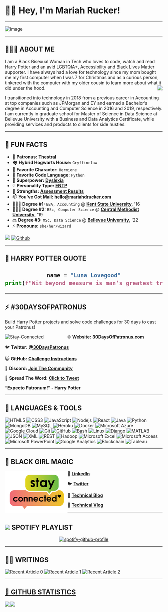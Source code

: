 <h1>👋🏽 Hey, I'm Mariah Rucker!</h1>

----

![image](https://user-images.githubusercontent.com/59752495/122172621-edf59e00-ce4e-11eb-8bae-2659ce73c4ec.png)
       
----

<h2>👩🏾‍💻 ABOUT ME</h2>

I am a Black Bisexual Woman in Tech who loves to code, watch and read Harry Potter and an avid LGBTQIA+, Accessibility and Black Lives Matter supporter. I have always had a love for technology since my mom bought me my first computer when I was 7 for Christmas and as a curious person, tinkered with the computer with my older cousin to learn more about what it did under the hood. <img align="right" src="https://media4.giphy.com/media/jncb7lHMdHkmdBrUQ2/giphy.gif"/>

I transitioned into technology in 2018 from a previous career in Accounting at top companies such as JPMorgan and EY and earned a Bachelor’s degree in Accounting and Computer Science in 2016 and 2019, respectively. I am currently in graduate school for Master of Science in Data Science at Bellevue University with a Business and Data Analytics Certificate, while providing services and products to clients for side hustles.

----

<h2>👀 FUN FACTS</h2>

- 🔦 **Patronus:** **[Thestral](https://harrypotter.fandom.com/wiki/Thestral#:~:text=The%20Thestral%20was%20a%20breed,France%20and%20the%20Iberian%20Peninsula.)**
- 🏘️ **Hybrid Hogwarts House:** `Gryffinclaw`
- 💖 **Favorite Character:** `Hermione`
- 🐍 **Favorite Code Language:** `Python`
- 🦸 **Superpower:** **[Dyslexia](https://www.youtube.com/watch?v=RVseLzwxceM&t=284s)**
- 💡 **Personality Type:** **[ENTP](https://www.youtube.com/watch?v=TQ3c19HxgLg&t=1s)**
- 💪 **Strengths:** **[Assessment Results](https://high5test.com/test/result-your-friend/ODEzNDQ0/)**
- 📫 **You've Got Mail:** **hello@mariahdrucker.com**
- 👩🏽‍🎓 **Degree #1:** `BBA, Accounting` @ **[Kent State University](https://www.kent.edu/)**, '16
- 👩🏽‍🎓 **Degree #2:** `BSc, Computer Science` @ **[Central Methodist University](https://www.centralmethodist.edu/)**, '19
- 🔜 **Degree #3:** `MSc, Data Science` @ **[Bellevue University](https://www.kentstate.edu)**, '22
- ⚡ **Pronouns:** `she/her/wizard`

![](https://visitor-badge.laobi.icu/badge?page_id=patronuscode.patronuscode) [![Github](https://img.shields.io/github/followers/patronuscode?label=Followers&logo=Github)](https://github.com/patronuscode)

----

<h2>💬 HARRY POTTER QUOTE</h2>

<h2> 
  
<div align="center">

```Python
name = "Luna Lovegood"
print(f"Wit beyond measure is man’s greatest treasure. - {name}")
```
  
</div>
  
  </h2>

----

## ⚡ #30DAYSOFPATRONUS 

Build Harry Potter projects and solve code challenges for 30 days to cast your Patronus!

<p>
  <img width="200" alt="Stay-Connected" align="left" src="https://user-images.githubusercontent.com/59752495/124667961-2a308300-de7e-11eb-8e34-2bd66fe47262.png">
</p>

🌐 **Website:** **[30DaysOfPatronus.com](https://30daysofpatronus.com/)**

🐦 **Twitter:** **[@30DaysPatronus](https://twitter.com/30DaysPatronus)**

😺 **GitHub:** **[Challenge Instructions](https://github.com/30DaysOfPatronus/Getting-Started)**

🧹 **Discord:** **[Join The Community](https://discord.gg/QfDwGHCpQM)**

💬 **Spread The Word:** **[Click to Tweet](https://clicktotweet.com/95PAc)**

<div align="left">
       <p><strong> “Expecto Patronum!” - Harry Potter </strong></p>
</div>

----

## 🧰 LANGUAGES & TOOLS

<p align="left">

![HTML5](https://img.shields.io/badge/-HTML5-E34F26?style=flat-square&logo=html5&logoColor=white)
![CSS3](https://img.shields.io/badge/-CSS3-1572B6?style=flat-square&logo=css3)
![JavaScript](https://img.shields.io/badge/-JavaScript-black?style=flat-square&logo=javascript)
![Nodejs](https://img.shields.io/badge/-Nodejs-black?style=flat-square&logo=Node.js)
![React](https://img.shields.io/badge/-React-black?style=flat-square&logo=react)
![Java](https://img.shields.io/badge/-java-E34A86?style=flat-square&logo=java)
![Python](https://img.shields.io/badge/-Python-black?style=flat-square&logo=Python)
![MongoDB](https://img.shields.io/badge/-MongoDB-black?style=flat-square&logo=mongodb)
![MySQL](https://img.shields.io/badge/-MySQL-black?style=flat-square&logo=mysql)
![Heroku](https://img.shields.io/badge/-Heroku-430098?style=flat-square&logo=heroku)
![Docker](https://img.shields.io/badge/-Docker-black?style=flat-square&logo=docker)
![Microsoft Azure](https://img.shields.io/badge/Microsoft%20Azure-232F7E?style=flat-square&logo=microsoft-azure)
![Google Cloud](https://img.shields.io/badge/Google%20Cloud-black?style=flat-square&logo=google-cloud)
![Git](https://img.shields.io/badge/-Git-black?style=flat-square&logo=git)
![GitHub](https://img.shields.io/badge/-GitHub-181717?style=flat-square&logo=github)
![Bash](https://img.shields.io/badge/-Bash-black?style=flat-square&logo=bash)
![Linux](https://img.shields.io/badge/-Linux-black?style=flat-square&logo=linux)
![Django](https://img.shields.io/badge/-Django-black?style=flat-square&logo=django)
![MATLAB](https://img.shields.io/badge/-MATLAB-black?style=flat-square&logo=MATLAB)
![JSON](https://img.shields.io/badge/-JSON-black?style=flat-square&logo=JSON)
![XML](https://img.shields.io/badge/-XML-black?style=flat-square&logo=XML)
![REST](https://img.shields.io/badge/-REST%20APIs-black?style=flat-square&logo=REST)
![Hadoop](https://img.shields.io/badge/-Hadoop-black?style=flat-square&logo=Hadoop)
![Microsoft Excel](https://img.shields.io/badge/-Microsoft%20Excel-black?style=flat-square&logo=Microsoft-Excel)
![Microsoft Access](https://img.shields.io/badge/-Microsoft%20Access-black?style=flat-square&logo=Microsoft-Access)
![Microsoft PowerPoint](https://img.shields.io/badge/-Microsoft%20PowerPoint-black?style=flat-square&logo=Microsoft-PowerPoint)
![Google Analytics](https://img.shields.io/badge/-Google%20Analytics-black?style=flat-square&logo=Google-Analytics)
![Blockchain](https://img.shields.io/badge/-Blockchain-black?style=flat-square&logo=Blockchain)
![Tableau](https://img.shields.io/badge/-Tableau-black?style=flat-square&logo=Tableau)
  
</p>

----

<h2>🔮 BLACK GIRL MAGIC</h2>

<p>
  <img width="200" alt="Stay-Connected" align="left" src="https://github.com/patronuscode/patronuscode/blob/main/stay-connected.png">
</p>

💼 **[LinkedIn](https://www.linkedin.com/in/mariahrucker)**

🐦 **[Twitter](https://www.twitter.com/patronuscode)**

📝 **[Technical Blog](https://dev.to/patronuscode)** 

🎥 **[Technical Vlog](https://www.youtube.com/channel/UCSGp0AVQUIxCC526FXpgz2A)**

----

<h2><img src="https://media.giphy.com/media/kC8QA2OYWOADK0e1Uk/giphy.gif" width="30" style="padding-top: 10px;"> SPOTIFY PLAYLIST</h2>

<div align="center">
  
[![spotify-github-profile](https://spotify-github-profile.vercel.app/api/view?uid=31iiuldhm3gj7i7eoggnccqtiewm&cover_image=true&theme=default)](https://github.com/patronuscode/spotify-github-profile)

</div>

----
  
<h2>✍🏾 WRITINGS</h2>
<a target="_blank" href="https://github-readme-medium-recent-article.vercel.app/medium/@patronuscode/0"><img src="https://github-readme-medium-recent-article.vercel.app/medium/@patronuscode/0" alt="Recent Article 0">
<a target="_blank" href="https://github-readme-medium-recent-article.vercel.app/medium/@patronuscode/0"><img src="https://github-readme-medium-recent-article.vercel.app/medium/@patronuscode/1" alt="Recent Article 1">
<a target="_blank" href="https://github-readme-medium-recent-article.vercel.app/medium/@patronuscode/1"><img src="https://github-readme-medium-recent-article.vercel.app/medium/@patronuscode/2" alt="Recent Article 2">
  
----

<h2>🔢 GITHUB STATISTICS</h2>
  
<div>
<a href="https://readme-stats-cfgj2cxdy.vercel.app/api?username=patronuscode&count_private=true&show_icons=true&theme=tokyonight">
  <img  align="left" src="https://readme-stats-cfgj2cxdy.vercel.app/api?username=patronuscode&count_private=true&show_icons=true&theme=tokyonight" />
</a>
<a href="https://readme-stats-cfgj2cxdy.vercel.app/api/top-langs/?username=patronuscode&hide=php&theme=tokyonight">
  <img align="left" src="https://readme-stats-cfgj2cxdy.vercel.app/api/top-langs/?username=patronuscode&hide=php&theme=tokyonight" />
</a>
  </div>
